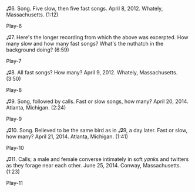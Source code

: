 ♫6. Song. Five slow, then five fast songs. April 8, 2012. Whately,
Massachusetts. (1:12)

Play-6

♫7. Here's the longer recording from which the above was excerpted. How
many slow and how many fast songs? What's the nuthatch in the background
doing? (6:59)

Play-7

♫8. All fast songs? How many? April 9, 2012. Whately, Massachusetts.
(3:50)

Play-8

♫9. Song, followed by calls. Fast or slow songs, how many? April 20,
2014. Atlanta, Michigan. (2:24)

Play-9

♫10. Song. Believed to be the same bird as in ♫9, a day later. Fast or
slow, how many? April 21, 2014. Atlanta, Michigan. (1:41)

Play-10

♫11. Calls; a male and female converse intimately in soft *yank*s and
twitters as they forage near each other. June 25, 2014. Conway,
Massachusetts. (1:23)

Play-11


